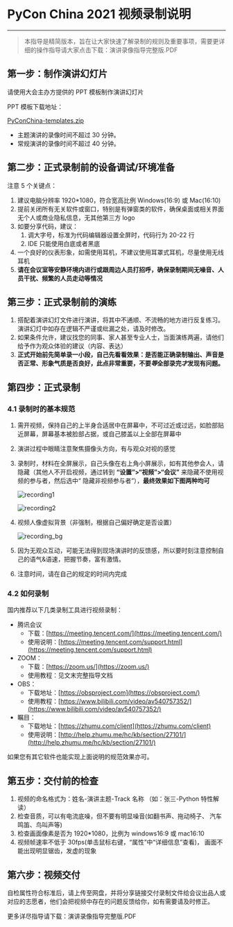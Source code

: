 # PyCon China 2021 视频录制说明

---

> 本指导是精简版本，旨在让大家快速了解录制的规则及重要事项，需要更详细的操作指导请大家点击下载：演讲录像指导完整版.PDF

## 第一步：制作演讲幻灯片

请使用大会主办方提供的 PPT 模板制作演讲幻灯片

PPT 模板下载地址：

<a href="/2021/assets/PyConChina-templates.zip" download>PyConChina-templates.zip</a>

- 主题演讲的录像时间不超过 30 分钟。
- 常规演讲的录像时间不超过 40 分钟。

## 第二步：正式录制前的设备调试/环境准备

注意 5 个关键点：

1. 建议电脑分辨率 1920\*1080，符合宽高比例 Windows(16:9) 或 Mac(16:10)
2. 提前关闭所有无关软件或窗口，特别是有弹窗类的软件，确保桌面或相关界面无个人或商业隐私信息，无其他第三方 logo
3. 如要分享代码，建议：
   1. 调大字号，标准为代码编辑器设置全屏时，代码行为 20-22 行
   2. IDE 只能使用白底或者黑底
4. 一个良好的仪表形象，如需使用耳机，不建议使用耳罩式耳机，尽量使用无线耳机
5. **请在会议室等安静环境内进行或跟周边人员打招呼，确保录制期间无噪音、人员干扰、频繁的人员走动等情况**

## 第三步：正式录制前的演练

1. 搭配着演讲幻灯文件进行演讲，将其中不通顺、不流畅的地方进行反复练习。演讲幻灯中如存在逻辑不严谨或纰漏之处，请及时修改。
2. 如果条件允许，建议找您的同事、家人甚至专业人士，当面演练两遍，请他们给予作为观众体验的建议（内容、表达）
3. **正式开始前先简单录一小段，自己先看看效果：是否能正确录制输出、声音是否正常、形象气质是否良好，此点非常重要，不要*等*全部录完*才*发现有问题。**

## 第四步：正式录制

### 4.1 录制时的基本规范

1. 需开视频，保持自己的上半身合适居中在屏幕中，不可过近或过远，如脸部贴近屏幕，屏幕基本被脸部占据，或自己膝盖以上全部在屏幕中
2. 演讲过程中眼睛注意聚焦摄像头方向，有与观众对视的感觉
3. 录制时，材料在全屏展示，自己头像在右上角小屏展示，如有其他参会人，请隐藏（其他人不开启视频，通过转到 **“设置”>“视频”>“会议”** 来隐藏不使用视频的参与者，然后选中“ 隐藏非视频参与者”），**最终效果如下图两种均可**

   ![recording1](/2021/assets/images/recording1.png)

   ![recording2](/2021/assets/images/recording2.png)

4. 视频人像虚拟背景（非强制，根据自己偏好确定是否设置）

   ![recording_bg](/2021/assets/images/recording_bg.png)

5. 因为无观众互动，可能无法得到现场演讲时的反馈感，所以要时刻注意控制自己的语气&语速，把握节奏，富有激情。
6. 注意时间，请在自己的规定的时间内完成

### 4.2 如何录制

国内推荐以下几类录制工具进行视频录制：

- 腾讯会议
  - 下载：[https://meeting.tencent.com/](https://meeting.tencent.com/)
  - 使用说明：[https://meeting.tencent.com/support.html](https://meeting.tencent.com/support.html)
- ZOOM：
  - 下载：[https://zoom.us/](https://zoom.us/)
  - 使用教程：见文末完整指导文档
- OBS：
  - 下载地址：[https://obsproject.com](https://obsproject.com/)
  - 使用教程：[https://www.bilibili.com/video/av540757352/](https://www.bilibili.com/video/av540757352/)
- 瞩目：
  - 下载地址：[https://zhumu.com/client](https://zhumu.com/client)
  - 使用说明：[http://help.zhumu.me/hc/kb/section/27101/](http://help.zhumu.me/hc/kb/section/27101/)

如果您有其它软件也能实现上面说明的规范效果亦可。

## 第五步：交付前的检查

1. 视频的命名格式为：姓名-演讲主题-Track 名称 （如：张三-Python 特性解读）
2. 检查音质，可以有电流底噪，但不要有明显噪音(如翻书声、拖动椅子、 汽车鸣笛、鸟叫声等)
3. 检查画面像素是否为 1920\*1080，比例为 windows16:9 或 mac16:10
4. 视频帧速率不低于 30fps(单击鼠标右键，“属性”中“详细信息”查看)， 画面不能出现明显锯齿，发虚的现象

## 第六步：视频交付

自检属性符合标准后，请上传至网盘，并将分享链接交付录制文件给会议出品人或对应的志愿者，他们会把视频中存在的问题反馈给你，如有需要请及时修正。

更多详尽指导请下载：演讲录像指导完整版.PDF
